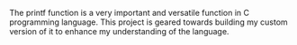 The printf function is a very important and versatile function in C programming language. This project is geared towards building my custom version of it to enhance my understanding of the language.
